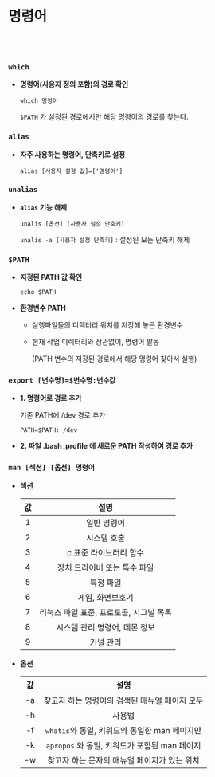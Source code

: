 # 명령어

<br>

<br>

### `which`

- **명령어(사용자 정의 포함)의 경로 확인**

  ```
  which 명령어
  ```

  `$PATH` 가 설정된 경로에서만 해당 명령어의 경로를 찾는다.



### `alias`

- **자주 사용하는 명령어, 단축키로 설정**

  ```
  alias [사용자 설정 값]=['명령어']
  ```



### `unalias`

- **`alias` 기능 해제**

  ```
  unalis [옵션] [사용자 설정 단축키]
  ```

  `unalis -a [사용자 설정 단축키]` : 설정된 모든 단축키 해제



### `$PATH`

- **지정된 PATH 값 확인**

  ```
  echo $PATH
  ```

- **환경변수 PATH**

  - 실행파일들의 디렉터리 위치를 저장해 놓은 환경변수

  - 현재 작업 디렉터리와 상관없이, 명령어 발동 

    (PATH 변수의 저장된 경로에서 해당 명령어 찾아서 실행)



### `export [변수명]=$변수명:변수값`

- **1. 명령어로 경로 추가**

  기존 PATH에 /dev 경로 추가

  ```
  PATH=$PATH: /dev
  ```

- **2. 파일 .bash_profile 에 새로운 PATH 작성하여 경로 추가**



### `man [섹션] [옵션] 명령어`

- **섹션**

  |  값  |                  설명                   |
  | :--: | :-------------------------------------: |
  |  1   |               일반 명령어               |
  |  2   |               시스템 호출               |
  |  3   |         c 표준 라이브러리 함수          |
  |  4   |      장치 드라이버 또는 특수 파일       |
  |  5   |                특정 파일                |
  |  6   |            게임, 화면보호기             |
  |  7   | 리눅스 파일 표준, 프로토콜, 시그널 목록 |
  |  8   |      시스템 관리 명령어, 데몬 정보      |
  |  9   |                커널 관리                |

- **옵션**

  |  값  |                      설명                      |
  | :--: | :--------------------------------------------: |
  |  -a  | 찾고자 하는 명령어의 검색된 매뉴얼 페이지 모두 |
  |  -h  |                     사용법                     |
  |  -f  | `whatis`와 동일, 키워드와 동일한 man 페이지만  |
  |  -k  | `apropos` 와 동일, 키워드가 포함된 man 페이지  |
  |  -w  |  찾고자 하는 문자의 매뉴얼 페이지가 있는 위치  |

  

